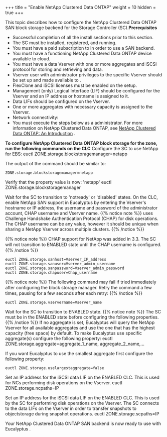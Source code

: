 +++
title = "Enable NetApp Clustered Data ONTAP"
weight = 10
hidden = true
+++

This topic describes how to configure the NetApp Clustered Data ONTAP SAN block storage backend for the Storage Controller (SC).**Prerequisites** 

* Successful completion of all the install sections prior to this section. 
* The SC must be installed, registered, and running. 
* You must have a paid subscription to in order to use a SAN backend. 
* You must have a functioning NetApp Clustered Data ONTAP device available to cloud. 
* You must have a data Vserver with one or more aggregates and iSCSI protocol for storing and retrieving and data. 
* Vserver user with administrator privileges to the specific Vserver should be set up and made available to . 
* FlexClone and iSCSI licenses must be enabled on the setup. 
* Management (only) Logical Interface (LIF) should be configured for the Vserver and an IP address or hostname is assigned to it. 
* Data LIFs should be configured on the Vserver. 
* One or more aggregates with necessary capacity is assigned to the Vserver. 
* Network connectivity: 
* You must execute the steps below as a administrator. 
For more information on NetApp Clustered Data ONTAP, see [NetApp Clustered Data ONTAP: An Introduction](http://www.netapp.com/us/system/pdf-reader.aspx?m=tr-3982.pdf&cc=us) . 

**To configure NetApp Clustered Data ONTAP block storage for the zone, run the following commands on the CLC** Configure the SC to use NetApp for EBS: 
    euctl ZONE.storage.blockstoragemanager=netapp

The output of the command should be similar to: 


    ZONE.storage.blockstoragemanager=netapp

Verify that the property value is now: 'netapp' 
    euctl ZONE.storage.blockstoragemanager 

Wait for the SC to transition to 'notready' or 'disabled' states. On the CLC, enable NetApp SAN support in Eucalyptus by entering the Vserver's hostname or IP address, the username and password of the administrator account, CHAP username and Vserver name. 
{{% notice note %}}
uses Challenge Handshake Authentication Protocol (CHAP) for disk operations. The CHAP username can be any value, however it should be unique when sharing a NetApp Vserver across multiple clusters. 
{{% /notice %}}

{{% notice note %}}
CHAP support for NetApp was added in 3.3. The SC will not transition to ENABLED state until the CHAP username is conﬁgured. 
{{% /notice %}}

    euctl ZONE.storage.sanhost=Vserver_IP_address 
    euctl ZONE.storage.sanuser=Vserver_admin_username 
    euctl ZONE.storage.sanpassword=Vserver_admin_password 
    euctl ZONE.storage.chapuser=Chap_username


{{% notice note %}}
The following command may fail if tried immediately after conﬁguring the block storage manager. Retry the command a few times, pausing for a few seconds after each retry: 
{{% /notice %}}

    euctl ZONE.storage.vservername=Vserver_name

Wait for the SC to transition to ENABLED state. 
{{% notice note %}}
The SC must be in the ENABLED state before configuring the following properties. 
{{% /notice %}}
If no aggregate is set, Eucalyptus will query the NetApp Vserver for all available aggregates and use the one that has the highest capacity (free space) by default. To make Eucalyptus use specific aggregate(s) configure the following property: 
    euctl ZONE.storage.aggregate=aggregate_1_name, aggregate_2_name,...

If you want Eucalyptus to use the smallest aggregate first configure the following property: 


    euctl ZONE.storage.uselargestaggregate=false

Set an IP address for the iSCSI data LIF on the ENABLED CLC. This is used for NCs performing disk operations on the Vserver. 
    euctl ZONE.storage.ncpaths=IP

Set an IP address for the iSCSI data LIF on the ENABLED CLC. This is used by the SC for performing disk operations on the Vserver. The SC connects to the data LIFs on the Vserver in order to transfer snapshots to objectstorage during snapshot operations. 
    euctl ZONE.storage.scpaths=IP

Your NetApp Clustered Data ONTAP SAN backend is now ready to use with Eucalyptus . 